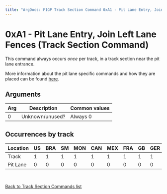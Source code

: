 ```yaml
---
title: "ArgDocs: F1GP Track Section Command 0xA1 - Pit Lane Entry, Join Left Lane Fences"
---
```


# 0xA1 - Pit Lane Entry, Join Left Lane Fences (Track Section Command)

This command always occurs _once_ per track, in a track section near the pit lane entrance.

More information about the pit lane specific commands and how they are placed
can be found [here](/argdocs/track-data/pit-lane-commands/).


## Arguments

<table class="table table-bordered table-striped table--medium">
    <thead>
        <tr>
            <th>Arg</th>
            <th>Description</th>
            <th>Common values</th>
        </tr>
    </thead>
    <tbody>
        <tr>
            <td>0</td>
            <td>Unknown/unused?</td>
            <td>Always 0</td>
        </tr>
    </tbody>
</table>


## Occurrences by track
   
<table class="table table-bordered table-striped">
    <thead>
        <tr>
            <th>Location</th>
            <th class="text-right">US</th>
            <th class="text-right">BRA</th>
            <th class="text-right">SM</th>
            <th class="text-right">MON</th>
            <th class="text-right">CAN</th>
            <th class="text-right">MEX</th>
            <th class="text-right">FRA</th>
            <th class="text-right">GB</th>
            <th class="text-right">GER</th>
            <th class="text-right">HUN</th>
            <th class="text-right">BEL</th>
            <th class="text-right">ITA</th>
            <th class="text-right">POR</th>
            <th class="text-right">SPA</th>
            <th class="text-right">JAP</th>
            <th class="text-right">AUS</th>
        </tr>
    </thead>
    <tbody>
        <tr>
            <td>Track</td>
            <td class="text-right">1</td>
            <td class="text-right">1</td>
            <td class="text-right">1</td>
            <td class="text-right">1</td>
            <td class="text-right">1</td>
            <td class="text-right">1</td>
            <td class="text-right">1</td>
            <td class="text-right">1</td>
            <td class="text-right">1</td>
            <td class="text-right">1</td>
            <td class="text-right">1</td>
            <td class="text-right">1</td>
            <td class="text-right">1</td>
            <td class="text-right">1</td>
            <td class="text-right">1</td>
            <td class="text-right">1</td>
        </tr>
        <tr>
            <td>Pit Lane</td>
            <td class="text-right">0</td>
            <td class="text-right">0</td>
            <td class="text-right">0</td>
            <td class="text-right">0</td>
            <td class="text-right">0</td>
            <td class="text-right">0</td>
            <td class="text-right">0</td>
            <td class="text-right">0</td>
            <td class="text-right">0</td>
            <td class="text-right">0</td>
            <td class="text-right">0</td>
            <td class="text-right">0</td>
            <td class="text-right">0</td>
            <td class="text-right">0</td>
            <td class="text-right">0</td>
            <td class="text-right">0</td>
        </tr>
    </tbody>
</table>

<br />

[Back to Track Section Commands list](/argdocs/track-data/track-section-commands/)
